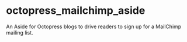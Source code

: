 octopress_mailchimp_aside
=========================

An Aside for Octopress blogs to drive readers to sign up for a MailChimp mailing list.